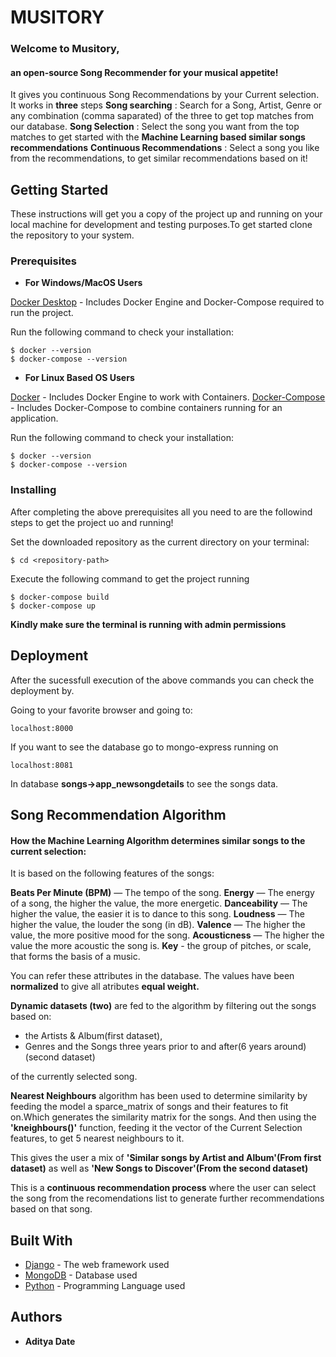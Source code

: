 # MUSITORY

### Welcome to Musitory,  
#### an open-source Song Recommender for your musical appetite!
It gives you continuous Song Recommendations by your Current selection.
It works in __three__ steps 
    __Song searching__ : Search for a Song, Artist, Genre or any combination (comma saparated) of the three to get top matches from our database.
    __Song Selection__ : Select the song you want from the top matches to get started with the __Machine Learning based similar songs recommendations__
    __Continuous Recommendations__ : Select a song you like from the recommendations, to get similar recommendations based on it!   


## Getting Started

These instructions will get you a copy of the project up and running on your local machine for development and testing purposes.To get started clone the repository to your system.

### Prerequisites

- __For Windows/MacOS Users__

[Docker Desktop](https://docs.docker.com/desktop/) - Includes Docker Engine and Docker-Compose required to run the project.

Run the following command to check your installation:
```
$ docker --version
$ docker-compose --version
```
- __For Linux Based OS Users__

[Docker](https://docs.docker.com/engine/) - Includes Docker Engine to work with Containers.
[Docker-Compose](https://docs.docker.com/compose/) - Includes Docker-Compose to combine containers running for an application.

Run the following command to check your installation:
```
$ docker --version
$ docker-compose --version
```
### Installing

After completing the above prerequisites all you need to are the followind steps to get the project uo and running!

Set the downloaded repository as the current directory on your terminal:

```
$ cd <repository-path>
```

Execute the following command to get the project running

```
$ docker-compose build
$ docker-compose up
```

**Kindly make sure the terminal is running with admin permissions**

## Deployment

After the sucessfull execution of the above commands you can check the deployment by.

Going to your favorite browser and going to:

```
localhost:8000
```

If you want to see the database go to mongo-express running on

```
localhost:8081
```
In database __songs->app_newsongdetails__ to see the songs data.

## Song Recommendation Algorithm

#### How the Machine Learning Algorithm determines similar songs to the current selection:

It is based on the following features of the songs:

__Beats Per Minute (BPM)__ — The tempo of the song.
__Energy__ — The energy of a song, the higher the value, the more energetic.
__Danceability__ — The higher the value, the easier it is to dance to this song.
__Loudness__ — The higher the value, the louder the song (in dB).
__Valence__ — The higher the value, the more positive mood for the song.
__Acousticness__ — The higher the value the more acoustic the song is.
__Key__ - the group of pitches, or scale, that forms the basis of a music.

You can refer these attributes in the database.
The values have been __normalized__ to give all atributes __equal weight.__

__Dynamic datasets (two)__ are fed to the algorithm by filtering out the songs based on: 
* the Artists & Album(first dataset),
* Genres and the Songs three years prior to and after(6 years around) (second dataset)

of the currently selected song.

__Nearest Neighbours__ algorithm has been used to determine similarity by feeding the model a sparce_matrix of songs and their features to fit on.Which generates the similarity matrix for the songs.
And then using the __'kneighbours()'__ function, feeding it the vector of the Current Selection features, to get 5 nearest neighbours to it.

This gives the user a mix of __'Similar songs by Artist and Album'(From first dataset)__ as well as __'New Songs to Discover'(From the second dataset)__

This is a __continuous recommendation process__ where the user can select the song from the recomendations list to generate further recommendations based on that song.

## Built With

* [Django](https://docs.djangoproject.com/en/3.0/) - The web framework used
* [MongoDB](https://maven.apache.org/) - Database used
* [Python](https://docs.python.org/3/) - Programming Language used

## Authors

* **Aditya Date** 
  
